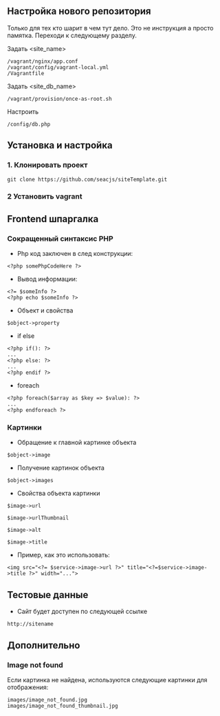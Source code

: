 Настройка нового репозитория
------------
Только для тех кто шарит в чем тут дело. Это не инструкция а просто памятка. Переходи к следующему разделу.

Задать <site_name> 
~~~
/vagrant/nginx/app.conf
/vagrant/config/vagrant-local.yml
/Vagrantfile
~~~

Задать <site_db_name>
~~~
/vagrant/provision/once-as-root.sh
~~~
Настроить 
~~~
/config/db.php
~~~


Установка и настройка
------------

### 1. Клонировать проект

~~~
git clone https://github.com/seacjs/siteTemplate.git
~~~

### 2 Установить vagrant


Frontend шпаргалка
------------

### Сокращенный синтаксис PHP

- Php код заключен в след конструкции:
~~~
<?php somePhpCodeHere ?>
~~~

- Вывод информации:
~~~
<?= $someInfo ?>
<?php echo $someInfo ?>
~~~

- Объект и свойства 
~~~
$object->property
~~~

- if else
~~~
<?php if(): ?>
...
<?php else: ?>
...
<?php endif ?>
~~~

- foreach
~~~
<?php foreach($array as $key => $value): ?>
...
<?php endforeach ?>
~~~

### Картинки

- Обращение к главной картинке объекта
~~~
$object->image
~~~

- Получение картинок объекта
~~~
$object->images
~~~

- Свойства объекта картинки
~~~
$image->url

$image->urlThumbnail

$image->alt

$image->title
~~~

- Пример, как это использовать:
~~~
<img src="<?= $service->image->url ?>" title="<?=$service->image->title ?>" width="...">
~~~


Тестовые данные
-------

- Сайт будет доступен по следующей ссылке

~~~
http://sitename
~~~



Дополнительно
-------------------

### Image not found

Если картинка не найдена, используются следующие картинки для отображения:

~~~
images/image_not_found.jpg
images/image_not_found_thumbnail.jpg
~~~

   
